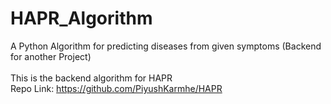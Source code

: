 # HAPR_Algorithm
A Python Algorithm for predicting diseases from given symptoms (Backend for another Project) <br>
<br>
This is the backend algorithm for HAPR <br>
Repo Link: https://github.com/PiyushKarmhe/HAPR
